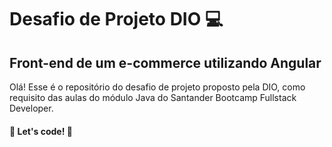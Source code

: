 # Desafio de Projeto DIO 💻

## Front-end de um e-commerce utilizando Angular

Olá! Esse é o repositório do desafio de projeto proposto pela DIO, como requisito das aulas do módulo Java do Santander Bootcamp Fullstack Developer.

#### 🚀 Let's code! 🚀
